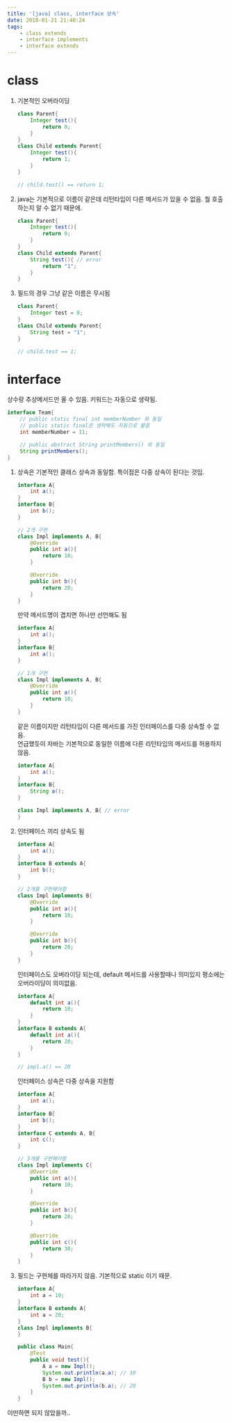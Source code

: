 ```yaml
---
title: '[java] class, interface 상속'
date: 2018-01-21 21:40:24
tags:
    - class extends
    - interface implements
    - interface extends
---
```


# class
1. 기본적인 오버라이딩
    ```java
    class Parent{
        Integer test(){
            return 0;
        }
    }
    class Child extends Parent{
        Integer test(){
            return 1;
        }
    }

    // child.test() == return 1;
    ```

2. java는 기본적으로 이름이 같은데 리턴타입이 다른 메서드가 있을 수 없음. 뭘 호출하는지 알 수 없기 때문에.  
    ```java
    class Parent{
        Integer test(){
            return 0;
        }
    }
    class Child extends Parent{
        String test(){ // error
            return "1";
        }
    }
    ```
3. 필드의 경우 그냥 같은 이름은 무시됨  
    ```java
    class Parent{
        Integer test = 0;
    }
    class Child extends Parent{
        String test = "1";
    }

    // child.test == 1;
    ```

# interface
상수랑 추상메서드만 올 수 있음. 키워드는 자동으로 생략됨.  
```java
interface Team{
    // public static final int memberNumber 와 동일
    // public static final은 생략해도 자동으로 붙음
    int memberNumber = 11;

    // public abstract String printMembers() 와 동일
    String printMembers();
}
```

1. 상속은 기본적인 클래스 상속과 동일함. 특이점은 다중 상속이 된다는 것임.  
    ```java
    interface A{
        int a();
    }
    interface B{
        int b();
    }

    // 2개 구현
    class Impl implements A, B{
        @Override
        public int a(){
            return 10;
        }

        @Override
        public int b(){
            return 20;
        }
    }
    ```

    만약 메서드명이 겹치면 하나만 선언해도 됨  
    ```java
    interface A{
        int a();
    }
    interface B{
        int a();
    }

    // 1개 구현
    class Impl implements A, B{
        @Override
        public int a(){
            return 10;
        }
    }
    ```

    같은 이름이지만 리턴타입이 다른 메서드를 가진 인터페이스를 다중 상속할 수 없음.  
    언급했듯이 자바는 기본적으로 동일한 이름에 다른 리턴타입의 메서드를 허용하지 않음.  
    ```java
    interface A{
        int a();
    }
    interface B{
        String a();
    }

    class Impl implements A, B{ // error
    }
    ```

2. 인터페이스 끼리 상속도 됨
    ```java
    interface A{
        int a();
    }
    interface B extends A{
        int b();
    }

    // 2개를 구현해야함
    class Impl implements B{
        @Override
        public int a(){
            return 10;
        }

        @Override
        public int b(){
            return 20;
        }
    }
    ```

    인터페이스도 오버라이딩 되는데, default 메서드를 사용할때나 의미있지 평소에는 오버라이딩이 의미없음.
    ```java
    interface A{
        default int a(){
            return 10;
        }
    }
    interface B extends A{
        default int a(){
            return 20;
        }
    }

    // impl.a() == 20
    ```

    인터페이스 상속은 다중 상속을 지원함  
    ```java
    interface A{
        int a();
    }
    interface B{
        int b();
    }
    interface C extends A, B{
        int c();
    }

    // 3개를 구현해야함
    class Impl implements C{
        @Override
        public int a(){
            return 10;
        }

        @Override
        public int b(){
            return 20;
        }

        @Override
        public int c(){
            return 30;
        }
    }
    ```

3. 필드는 구현체를 따라가지 않음. 기본적으로 static 이기 때문.  
    ```java
    interface A{
        int a = 10;
    }
    interface B extends A{
        int a = 20;
    }
    class Impl implements B{
    }

    public class Main{
        @Test
        public void test(){
            A a = new Impl();
            System.out.println(a.a); // 10
            B b = new Impl();
            System.out.println(b.a); // 20
        }
    }
    ```

이만하면 되지 않았을까..

<!-- more -->